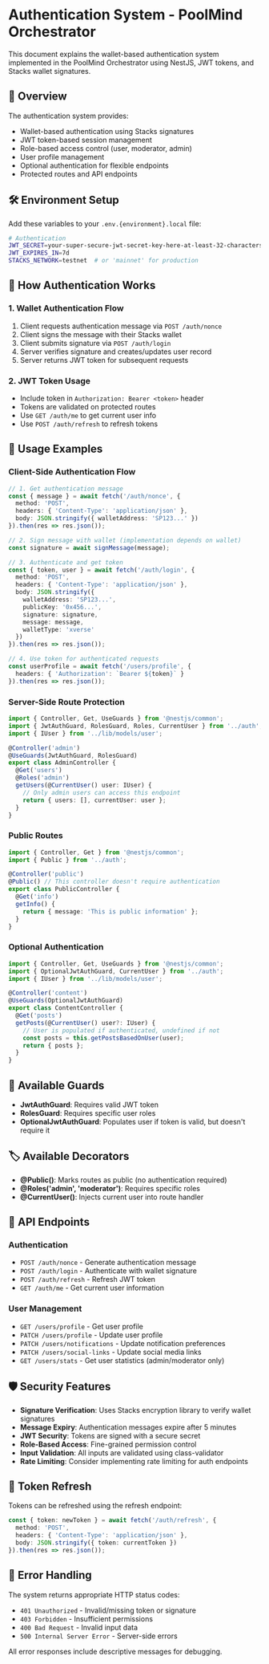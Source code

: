 # Authentication System - PoolMind Orchestrator

This document explains the wallet-based authentication system implemented in the PoolMind Orchestrator using NestJS, JWT tokens, and Stacks wallet signatures.

## 🚀 Overview

The authentication system provides:
- Wallet-based authentication using Stacks signatures
- JWT token-based session management
- Role-based access control (user, moderator, admin)
- User profile management
- Optional authentication for flexible endpoints
- Protected routes and API endpoints

## 🛠️ Environment Setup

Add these variables to your `.env.{environment}.local` file:

```bash
# Authentication
JWT_SECRET=your-super-secure-jwt-secret-key-here-at-least-32-characters
JWT_EXPIRES_IN=7d
STACKS_NETWORK=testnet  # or 'mainnet' for production
```

## 🔐 How Authentication Works

### 1. Wallet Authentication Flow
1. Client requests authentication message via `POST /auth/nonce`
2. Client signs the message with their Stacks wallet
3. Client submits signature via `POST /auth/login`
4. Server verifies signature and creates/updates user record
5. Server returns JWT token for subsequent requests

### 2. JWT Token Usage
- Include token in `Authorization: Bearer <token>` header
- Tokens are validated on protected routes
- Use `GET /auth/me` to get current user info
- Use `POST /auth/refresh` to refresh tokens

## 🎯 Usage Examples

### Client-Side Authentication Flow

```typescript
// 1. Get authentication message
const { message } = await fetch('/auth/nonce', {
  method: 'POST',
  headers: { 'Content-Type': 'application/json' },
  body: JSON.stringify({ walletAddress: 'SP123...' })
}).then(res => res.json());

// 2. Sign message with wallet (implementation depends on wallet)
const signature = await signMessage(message);

// 3. Authenticate and get token
const { token, user } = await fetch('/auth/login', {
  method: 'POST',
  headers: { 'Content-Type': 'application/json' },
  body: JSON.stringify({
    walletAddress: 'SP123...',
    publicKey: '0x456...',
    signature: signature,
    message: message,
    walletType: 'xverse'
  })
}).then(res => res.json());

// 4. Use token for authenticated requests
const userProfile = await fetch('/users/profile', {
  headers: { 'Authorization': `Bearer ${token}` }
}).then(res => res.json());
```

### Server-Side Route Protection

```typescript
import { Controller, Get, UseGuards } from '@nestjs/common';
import { JwtAuthGuard, RolesGuard, Roles, CurrentUser } from '../auth';
import { IUser } from '../lib/models/user';

@Controller('admin')
@UseGuards(JwtAuthGuard, RolesGuard)
export class AdminController {
  @Get('users')
  @Roles('admin')
  getUsers(@CurrentUser() user: IUser) {
    // Only admin users can access this endpoint
    return { users: [], currentUser: user };
  }
}
```

### Public Routes

```typescript
import { Controller, Get } from '@nestjs/common';
import { Public } from '../auth';

@Controller('public')
@Public() // This controller doesn't require authentication
export class PublicController {
  @Get('info')
  getInfo() {
    return { message: 'This is public information' };
  }
}
```

### Optional Authentication

```typescript
import { Controller, Get, UseGuards } from '@nestjs/common';
import { OptionalJwtAuthGuard, CurrentUser } from '../auth';
import { IUser } from '../lib/models/user';

@Controller('content')
@UseGuards(OptionalJwtAuthGuard)
export class ContentController {
  @Get('posts')
  getPosts(@CurrentUser() user?: IUser) {
    // User is populated if authenticated, undefined if not
    const posts = this.getPostsBasedOnUser(user);
    return { posts };
  }
}
```

## 🔧 Available Guards

- **JwtAuthGuard**: Requires valid JWT token
- **RolesGuard**: Requires specific user roles
- **OptionalJwtAuthGuard**: Populates user if token is valid, but doesn't require it

## 🏷️ Available Decorators

- **@Public()**: Marks routes as public (no authentication required)
- **@Roles('admin', 'moderator')**: Requires specific roles
- **@CurrentUser()**: Injects current user into route handler

## 📡 API Endpoints

### Authentication
- `POST /auth/nonce` - Generate authentication message
- `POST /auth/login` - Authenticate with wallet signature
- `POST /auth/refresh` - Refresh JWT token
- `GET /auth/me` - Get current user information

### User Management
- `GET /users/profile` - Get user profile
- `PATCH /users/profile` - Update user profile
- `PATCH /users/notifications` - Update notification preferences
- `PATCH /users/social-links` - Update social media links
- `GET /users/stats` - Get user statistics (admin/moderator only)

## 🛡️ Security Features

- **Signature Verification**: Uses Stacks encryption library to verify wallet signatures
- **Message Expiry**: Authentication messages expire after 5 minutes
- **JWT Security**: Tokens are signed with a secure secret
- **Role-Based Access**: Fine-grained permission control
- **Input Validation**: All inputs are validated using class-validator
- **Rate Limiting**: Consider implementing rate limiting for auth endpoints

## 🔄 Token Refresh

Tokens can be refreshed using the refresh endpoint:

```typescript
const { token: newToken } = await fetch('/auth/refresh', {
  method: 'POST',
  headers: { 'Content-Type': 'application/json' },
  body: JSON.stringify({ token: currentToken })
}).then(res => res.json());
```

## 🚦 Error Handling

The system returns appropriate HTTP status codes:
- `401 Unauthorized` - Invalid/missing token or signature
- `403 Forbidden` - Insufficient permissions
- `400 Bad Request` - Invalid input data
- `500 Internal Server Error` - Server-side errors

All error responses include descriptive messages for debugging.